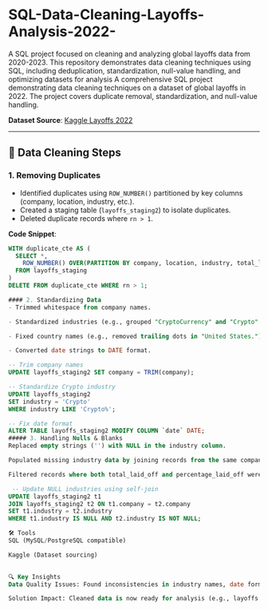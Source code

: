 # SQL-Data-Cleaning-Layoffs-Analysis-2022-
A SQL project focused on cleaning and analyzing global layoffs data from 2020-2023. This repository demonstrates data cleaning techniques using SQL, including deduplication, standardization, null-value handling, and optimizing datasets for analysis
A comprehensive SQL project demonstrating data cleaning techniques on a dataset of global layoffs in 2022. The project covers duplicate removal, standardization, and null-value handling.

**Dataset Source**: [Kaggle Layoffs 2022](https://www.kaggle.com/datasets/swaptr/layoffs-2022)

---

## 🧹 Data Cleaning Steps

### 1. **Removing Duplicates**
- Identified duplicates using `ROW_NUMBER()` partitioned by key columns (company, location, industry, etc.).
- Created a staging table (`layoffs_staging2`) to isolate duplicates.
- Deleted duplicate records where `rn > 1`.

**Code Snippet**:
```sql
WITH duplicate_cte AS (
  SELECT *,
    ROW_NUMBER() OVER(PARTITION BY company, location, industry, total_laid_off, date) AS rn
  FROM layoffs_staging
)
DELETE FROM duplicate_cte WHERE rn > 1;

#### 2. Standardizing Data
- Trimmed whitespace from company names.

- Standardized industries (e.g., grouped "CryptoCurrency" and "Crypto" into "Crypto").

- Fixed country names (e.g., removed trailing dots in "United States.").

- Converted date strings to DATE format.

-- Trim company names
UPDATE layoffs_staging2 SET company = TRIM(company);

-- Standardize Crypto industry
UPDATE layoffs_staging2 
SET industry = 'Crypto' 
WHERE industry LIKE 'Crypto%';

-- Fix date format
ALTER TABLE layoffs_staging2 MODIFY COLUMN `date` DATE;
##### 3. Handling Nulls & Blanks
Replaced empty strings ('') with NULL in the industry column.

Populated missing industry data by joining records from the same company/location.

Filtered records where both total_laid_off and percentage_laid_off were null.

 -- Update NULL industries using self-join
UPDATE layoffs_staging2 t1
JOIN layoffs_staging2 t2 ON t1.company = t2.company
SET t1.industry = t2.industry
WHERE t1.industry IS NULL AND t2.industry IS NOT NULL;

🛠️ Tools
SQL (MySQL/PostgreSQL compatible)

Kaggle (Dataset sourcing)

 
🔍 Key Insights
Data Quality Issues: Found inconsistencies in industry names, date formats, and duplicate entries.

Solution Impact: Cleaned data is now ready for analysis (e.g., layoffs trends by industry/country).
